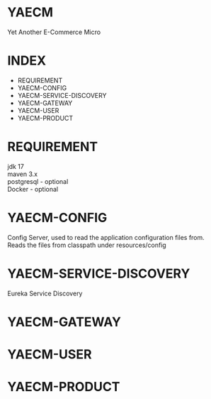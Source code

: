 # YAECM

Yet Another E-Commerce Micro

# INDEX

- REQUIREMENT
- YAECM-CONFIG
- YAECM-SERVICE-DISCOVERY
- YAECM-GATEWAY
- YAECM-USER
- YAECM-PRODUCT



# REQUIREMENT

jdk 17  
maven 3.x  
postgresql - optional  
Docker - optional

# YAECM-CONFIG

Config Server, used to read the application configuration files from.  
Reads the files from classpath under resources/config

# YAECM-SERVICE-DISCOVERY

Eureka Service Discovery

# YAECM-GATEWAY

# YAECM-USER

# YAECM-PRODUCT





